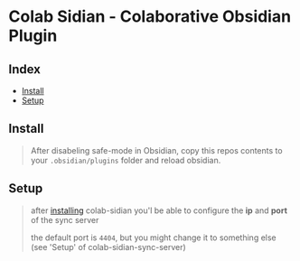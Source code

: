 # Colab Sidian - Colaborative Obsidian Plugin

## Index

- [Install](#install)
- [Setup](#setup)

## Install

> After disabeling safe-mode in Obsidian, copy this repos contents to your `.obsidian/plugins` folder and reload obsidian.

## Setup

> after [installing](#install) colab-sidian you'l be able to configure the **ip** and **port** of the sync server
>
> the default port is `4404`, but you might change it to something else (see 'Setup' of colab-sidian-sync-server)
